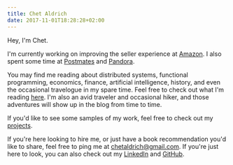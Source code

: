 ```yaml
---
title: Chet Aldrich 
date: 2017-11-01T18:28:28+02:00
---
```


Hey, I'm Chet.

I'm currently working on improving the seller experience at [Amazon](https://amazon.com).
I also spent some time at [Postmates](https://postmates.com) and [Pandora](https://pandora.com).

You may find me reading about distributed systems, functional programming, economics, finance,
artificial intelligence, history, and even the occasional travelogue in my spare time. Feel free to check out
what I'm reading [here](https://www.goodreads.com/user/show/61719074-chet-aldrich).
I'm also an avid traveler and occasional hiker, and those adventures will show up in the blog from time to time.

If you'd like to see some samples of my work, feel free to check out my <a href="/projects.html">projects</a>.

If you're here looking to hire me, or just have a book recommendation you'd like to share,
feel free to ping me at [chetaldrich@gmail.com](mailto:chetaldrich@gmail.com).
If you're just here to look, you can also check out my [LinkedIn](https://linkedin.com/in/chetaldrich")
and [GitHub](https://github.com/chetaldrich).